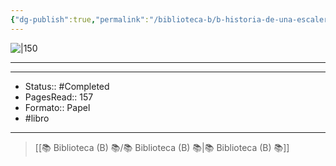 ```yaml
---
{"dg-publish":true,"permalink":"/biblioteca-b/b-historia-de-una-escalera/"}
---
```


![|150](https://m.media-amazon.com/images/I/81RNHav2oAL._SL1500_.jpg)

---

---

- Status:: #Completed 
- PagesRead:: 157
- Formato:: Papel
- #libro 

---

> [[📚 Biblioteca (B) 📚/📚 Biblioteca (B) 📚\|📚 Biblioteca (B) 📚]]